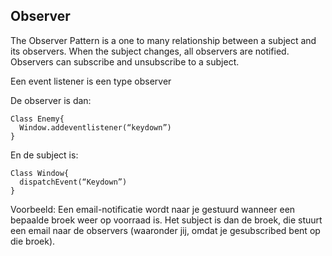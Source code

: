 ## Observer

The Observer Pattern is a one to many relationship between a subject and its observers.
When the subject changes, all observers are notified.
Observers can subscribe and unsubscribe to a subject.

Een event listener is een type observer

De observer is dan:
```
Class Enemy{
  Window.addeventlistener(“keydown”)
}
```
En de subject is:
```
Class Window{
  dispatchEvent(“Keydown”)
}
```

Voorbeeld: Een email-notificatie wordt naar je gestuurd wanneer een bepaalde broek weer op voorraad is.
Het subject is dan de broek, die stuurt een email naar de observers (waaronder jij, omdat je gesubscribed bent op die broek).
